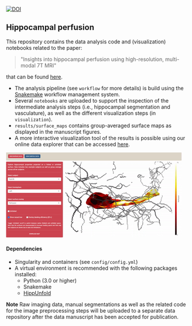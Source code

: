 [![DOI](https://zenodo.org/badge/649706083.svg)](https://zenodo.org/doi/10.5281/zenodo.10644516)
## Hippocampal perfusion

This repository contains the data analysis code and (visualization) notebooks related to the paper:

> "Insights into hippocampal perfusion using high-resolution, multi-modal 7T MRI"

that can be found [here](https://doi.org/10.1073/pnas.2310044121).

- The analysis pipeline (see `workflow` for more details) is build using the [Snakemake](https://snakemake.readthedocs.io/en/stable/) workflow management system.
- Several `notebooks` are uploaded to support the inspection of the intermediate analysis steps (i.e., hippocampal segmentation and vasculature), as well as the different visualization steps (in `visualization`).
- `results/surface_maps` contains group-averaged surface maps as displayed in the manuscript figures. 
- A more interactive visualization tool of the results is possible using our online data explorer that can be accessed [here](https://tinyurl.com/3z8czuy9/).

![Hippocampal Data Explorer](HippocampalDataExplorer.gif?raw=true "Hippocampal Data Explorer")

#### Dependencies
- Singularity and containers (see `config/config.yml`)
- A virtual environment is recommended with the following packages installed:
    - Python (3.0 or higher)
    - Snakemake 
    - [HippUnfold](https://hippunfold.readthedocs.io/)

**Note**
Raw imaging data, manual segmentations as well as the related code for the image preprocessing steps will be uploaded to a separate data repository after the data manuscript has been accepted for publication.
